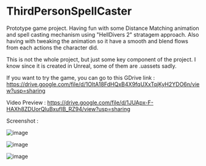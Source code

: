 # ThirdPersonSpellCaster
Prototype game project. Having fun with some Distance Matching animation and spell casting mechanism using "HellDivers 2" stratagem approach.
Also having with tweaking the animation so it have a smooth and blend flows from each actions the character did.

This is not the whole project, but just some key component of the project. I know since it is created in Unreal, some of them are .uassets sadly.

If you want to try the game, you can go to this GDrive link : 
https://drive.google.com/file/d/1OltA18FdHQxB4X9fqUXxTqjKyH2YDO6n/view?usp=sharing

Video Preview :
https://drive.google.com/file/d/1JUApx-F-HAXh8ZDUorQluBxufIB_RZ94/view?usp=sharing

Screenshot :

![image](https://github.com/HaidarATN/ThirdPersonSpellCaster/assets/34336797/b38654ad-0a65-4a3d-a25d-31bbbf45cdac)

![image](https://github.com/HaidarATN/ThirdPersonSpellCaster/assets/34336797/3a12baff-b1e6-4897-8ffb-59c4a7c59f2e)

![image](https://github.com/HaidarATN/ThirdPersonSpellCaster/assets/34336797/3c9195f3-c14b-43ce-a5d0-c9e24f80574e)
